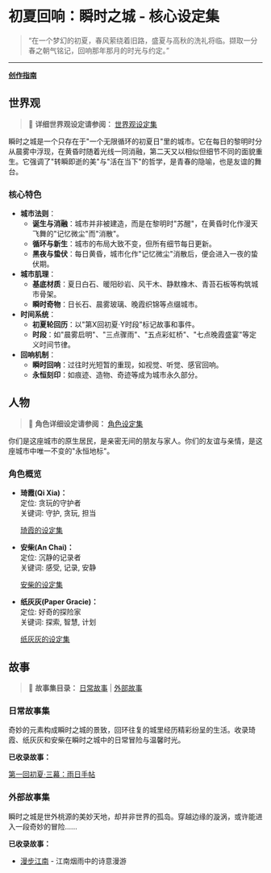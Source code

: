 # **初夏回响：瞬时之城 - 核心设定集**

> “在一个梦幻的初夏，春风萦绕着旧路，盛夏与高秋的洗礼将临。撷取一分春之朝气铭记，回响那年那月的时光与约定。”

-----

[**创作指南**](./guidelines/guidelines.md)

## **世界观**

> 📖 **详细世界观设定请参阅：** [世界观设定集](./WorldView.md)

瞬时之城是一个只存在于"一个无限循环的初夏日"里的城市。它在每日的黎明时分从晨雾中浮现，在黄昏时随着光线一同消融，第二天又以相似但细节不同的面貌重生。它强调了"转瞬即逝的美"与"活在当下"的哲学，是青春的隐喻，也是友谊的舞台。

### **核心特色**
* **城市法则**：
  - **诞生与消融**：城市并非被建造，而是在黎明时"苏醒"，在黄昏时化作漫天飞舞的"记忆微尘"而"消散"。
  - **循环与新生**：城市的布局大致不变，但所有细节每日更新。
  - **黑夜与蛰伏**：每日黄昏，城市化作"记忆微尘"消散后，便会进入一夜的蛰伏期。
* **城市肌理**：
  - **基底材质**：夏日白石、暖阳砂岩、风干木、静默橡木、青苔石板等构筑城市骨架。
  - **瞬时奇物**：日长石、晨雾玻璃、晚霞织锦等点缀城市。
* **时间系统**：
  - **初夏轮回历**：以"第X回初夏·Y时段"标记故事和事件。
  - **时段**：如"晨雾启明"、"三点骤雨"、"五点彩虹桥"、"七点晚霞盛宴"等定义时间节律。
* **回响机制**：
  - **瞬时回响**：过往时光短暂的重现，如视觉、听觉、感官回响。
  - **永恒刻印**：如痕迹、造物、奇迹等成为城市永久部分。

## **人物**

> 📖 **角色详细设定请参阅：** [角色设定集](./characters/characters.md)

你们是这座城市的原生居民，是亲密无间的朋友与家人。你们的友谊与亲情，是这座城市中唯一不变的"永恒地标"。

### **角色概览**

* **琦霞(Qi Xia)：**  
  定位: 贪玩的守护者  
  关键词: 守护, 贪玩, 担当  

  [琦霞的设定集](./characters/QiXia/QiXia.md)  

* **安柴(An Chai)：**  
  定位: 沉静的记录者  
  关键词: 感受, 记录, 安静  

  [安柴的设定集](./characters/AnChai/AnChai.md)  

* **纸灰灰(Paper Gracie)：**  
  定位: 好奇的探险家  
  关键词: 探索, 智慧, 计划  

  [纸灰灰的设定集](./characters/PaperGracie/PaperGracie.md)


## **故事**

> 📖 **故事集目录：** [日常故事](./daily_stories/README.md) | [外部故事](./external_stories/README.md)

### **日常故事集**

奇妙的元素构成瞬时之城的景致，回环往复的城里经历精彩纷呈的生活。收录琦霞、纸灰灰和安柴在瞬时之城中的日常冒险与温馨时光。

**已收录故事：**

[第一回初夏·三幕：雨日手帖](第一回初夏·三幕：雨日手帖.md)

### **外部故事集**

瞬时之城是世外桃源的美妙天地，却并非世界的孤岛。穿越边缘的漩涡，或许能进入一段奇妙的冒险......

**已收录故事：**

* [漫步江南](./external_stories/001_漫步江南/001_漫步江南.md) - 江南烟雨中的诗意漫游